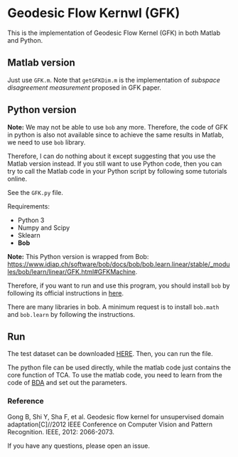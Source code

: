 # Geodesic Flow Kernwl (GFK)

This is the implementation of Geodesic Flow Kernel (GFK) in both Matlab and Python.

## Matlab version

Just use `GFK.m`. Note that `getGFKDim.m` is the implementation of *subspace disagreement measurement* proposed in GFK paper.

## Python version

**Note:** We may not be able to use `bob` any more. Therefore, the code of GFK in python is also not available since to achieve the same results in Matlab, we need to use `bob` library.

Therefore, I can do nothing about it except suggesting that you use the Matlab version instead. If you still want to use Python code, then you can try to call the Matlab code in your Python script by following some tutorials online.

See the `GFK.py` file.

Requirements:
- Python 3
- Numpy and Scipy
- Sklearn
- **Bob**

**Note:** This Python version is wrapped from Bob: https://www.idiap.ch/software/bob/docs/bob/bob.learn.linear/stable/_modules/bob/learn/linear/GFK.html#GFKMachine.

Therefore, if you want to run and use this program, you should install `bob` by following its official instructions in [here](https://www.idiap.ch/software/bob/docs/bob/docs/stable/bob/bob/doc/install.html).

There are many libraries in bob. A minimum request is to install `bob.math` and `bob.learn` by following the instructions.

## Run

The test dataset can be downloaded [HERE](https://github.com/jindongwang/transferlearning/tree/master/data). Then, you can run the file.

The python file can be used directly, while the matlab code just contains the core function of TCA. To use the matlab code, you need to learn from the code of [BDA](https://github.com/jindongwang/transferlearning/tree/master/code/BDA) and set out the parameters.

### Reference

Gong B, Shi Y, Sha F, et al. Geodesic flow kernel for unsupervised domain adaptation[C]//2012 IEEE Conference on Computer Vision and Pattern Recognition. IEEE, 2012: 2066-2073.

If you have any questions, please open an issue.